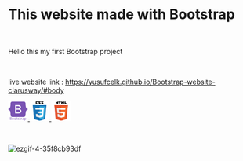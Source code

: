 <h1>This website made with Bootstrap</h1> <br>

<p>Hello this my first Bootstrap project<p> <br>

live website link : https://yusufcelk.github.io/Bootstrap-website-clarusway/#body

<p align="left"> <a href="https://getbootstrap.com" target="_blank" rel="noreferrer"> <img src="https://raw.githubusercontent.com/devicons/devicon/master/icons/bootstrap/bootstrap-plain-wordmark.svg" alt="bootstrap" width="40" height="40"/> </a> <a href="https://www.w3schools.com/css/" target="_blank" rel="noreferrer"> <img src="https://raw.githubusercontent.com/devicons/devicon/master/icons/css3/css3-original-wordmark.svg" alt="css3" width="40" height="40"/> </a> <a href="https://www.w3.org/html/" target="_blank" rel="noreferrer"> <img src="https://raw.githubusercontent.com/devicons/devicon/master/icons/html5/html5-original-wordmark.svg" alt="html5" width="40" height="40"/> </a> </p>


<br>

![ezgif-4-35f8cb93df](https://user-images.githubusercontent.com/110293977/190254594-6384a65a-88ec-4112-ac65-4cb447fbcdf9.gif)
